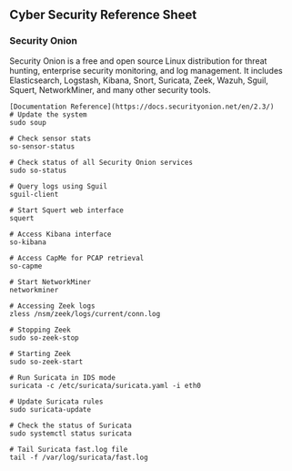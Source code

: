 ## Cyber Security Reference Sheet

### Security Onion

Security Onion is a free and open source Linux distribution for threat hunting, enterprise security monitoring, and log management.
It includes Elasticsearch, Logstash, Kibana, Snort, Suricata, Zeek, Wazuh, Sguil, Squert, NetworkMiner, and many other security tools.

```
[Documentation Reference](https://docs.securityonion.net/en/2.3/)
# Update the system
sudo soup

# Check sensor stats
so-sensor-status

# Check status of all Security Onion services
sudo so-status

# Query logs using Sguil
sguil-client

# Start Squert web interface
squert

# Access Kibana interface
so-kibana

# Access CapMe for PCAP retrieval
so-capme

# Start NetworkMiner
networkminer

# Accessing Zeek logs
zless /nsm/zeek/logs/current/conn.log

# Stopping Zeek 
sudo so-zeek-stop

# Starting Zeek
sudo so-zeek-start

# Run Suricata in IDS mode
suricata -c /etc/suricata/suricata.yaml -i eth0

# Update Suricata rules
sudo suricata-update

# Check the status of Suricata
sudo systemctl status suricata

# Tail Suricata fast.log file
tail -f /var/log/suricata/fast.log
```
